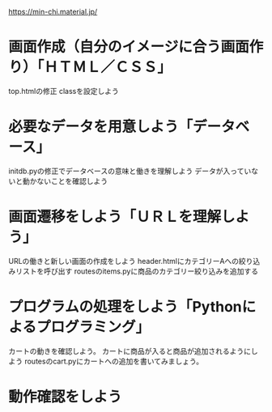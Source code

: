 https://min-chi.material.jp/

# 画面作成（自分のイメージに合う画面作り）「ＨＴＭＬ／ＣＳＳ」
top.htmlの修正 classを設定しよう
# 必要なデータを用意しよう「データベース」
initdb.pyの修正でデータベースの意味と働きを理解しよう
データが入っていないと動かないことを確認しよう
# 画面遷移をしよう「ＵＲＬを理解しよう」
URLの働きと新しい画面の作成をしよう
header.htmlにカテゴリーAへの絞り込みリストを呼び出す
routesのitems.pyに商品のカテゴリー絞り込みを追加する
# プログラムの処理をしよう「Pythonによるプログラミング」
カートの動きを確認しよう。
カートに商品が入ると商品が追加されるようにしよう
routesのcart.pyにカートへの追加を書いてみましょう。
# 動作確認をしよう

